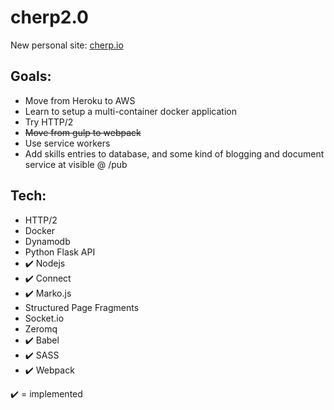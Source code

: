 cherp2.0
=======

New personal site: [cherp.io](http://cherp.io/)

Goals: 
------

* Move from Heroku to AWS
* Learn to setup a multi-container docker application
* Try HTTP/2
* ~~Move from gulp to webpack~~
* Use service workers
* Add skills entries to database, and some kind of blogging and document service at visible @ /pub

Tech:
------

* HTTP/2
* Docker
* Dynamodb
* Python Flask API
* ✔️ Nodejs 
* ✔️ Connect
* ✔️ Marko.js
* Structured Page Fragments
* Socket.io
* Zeromq
* ✔️ Babel
* ✔️ SASS
* ✔️ Webpack

✔️ = implemented 

